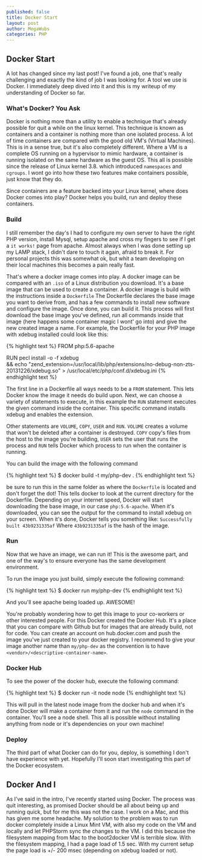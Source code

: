 ```yaml
---
published: false
title: Docker Start
layout: post
author: MegaWubs
categories: PHP
---
```


## Docker Start

A lot has changed since my last post! I've found a job, one that's really challenging and exactly the kind of job I 
was looking for. A tool we use is Docker. I immediately deep dived into it and this is my writeup of my understanding of 
Docker so far.

### What's Docker? You Ask
Docker is nothing more than a utility to enable a technique that's already possible for quit a while on the linux 
kernel. This technique is known as containers and a container is nothing more than one isolated process. A lot of time containers are compared with the good old VM's (Virtual  Machines). This is in a sense true, but it's also completely different. Where a VM is a complete OS running on a hypervisor to mimic hardware, a container is running isolated on the same hardware as the guest OS. This all is possible since the release of Linux kernel 3.8. which introduced `namespaces` and `cgroups`. I wont go into how these two features make containers possible, just know that they do.

Since containers are a feature backed into your Linux kernel, where does Docker comes into play? Docker helps you build, run and deploy these containers.

### Build
I still remember the day's I had to configure my own server to have the right PHP version, install Mysql, setup apache and cross my fingers to see if I get a `it works!` page from apache. Almost always when I was done setting up my LAMP stack, I didn't dare to touch it again, afraid to break it. For personal projects this was somewhat ok, but whit a team developing on their local machines this becomes a pain really fast.

That's where a docker image comes into play. A docker image can be compared with an `.iso` of a Linux distribution you 
download. It's a base image that can be used to create a container. A docker image is build with the instructions 
inside a `Dockerfile` The Dockerfile declares the base image you want to derive from, and has a few commands to install new software and configure the image. Once done, you can build it. This process will first download the base image you've defined, run all commands inside that image (here happens some container magic I wont' go into) and give the new created image a name. For example, the Dockerfile for your PHP image with xdebug installed could look like this:


{% highlight text %}
FROM php:5.6-apache

RUN pecl install -o -f xdebug  \
        && echo "zend_extension=/usr/local/lib/php/extensions/no-debug-non-zts-20131226/xdebug.so" > /usr/local/etc/php/conf.d/xdebug.ini
{% endhighlight text %}

The first line in a Dockerfile all ways needs to be a `FROM` statement. This lets Docker know the image it needs do 
build upon. Next, we can choose a variety of statements to execute, in this example the `RUN` statement executes the given command inside the container. This specific command installs xdebug and enables the extension. 

Other statements are `VOLUME`, `COPY`, `USER` and `RUN`. `VOLUME` creates a volume that won't be deleted after a 
container is destroyed. `COPY` copy's files from the host to the image you're building, `USER` sets the user that runs 
the process and `RUN` tells Docker which process to run when the container is running.

You can build the image with the following command

{% highlight text %}
$ docker build -t my/php-dev .
{% endhighlight text %}

be sure to run this in the same folder as where the `Dockerfile` is located and don't forget the dot! This tells docker to look at the current directory for the Dockerfile.
Depending on your internet speed, Docker will start downloading the base image, in our case `php:5.6-apache`. When it's downloaded, you can see the output for the command to install xdebug on your screen. When it's done, Docker tells you something like: `Successfully built 43b9231335af` Where `43b9231335af` is the hash of the image.

### Run
Now that we have an image, we can run it! This is the awesome part, and one of the way's to ensure everyone has the same development environment.

To run the image you just build, simply execute the following command:

{% highlight text %}
$ docker run my/php-dev
{% endhighlight text %}

And you'll see apache being loaded up. AWESOME!

You're probably wondering how to get this image to your co-workers or other interested people. For this Docker created
 the Docker Hub. It's a place that you can compare with Github but for images that are already build, not for code. 
You can create an account on hub.docker.com and push the image you've just created to your docker registry. I 
 recommend to give your image another name than `my/php-dev` as the convention is to have 
 `<vendor>/<descriptive-container-name>`. 

### Docker Hub
To see the power of the docker hub, execute the following command:

{% highlight text %}
$ docker run -it node node
{% endhighlight text %}

This will pull in the latest node image from the docker hub and when it's done Docker will make a container from it 
and run the `node` command in the container. You'll see a node shell. This all is possible without installing 
anything from node or it's dependencies on your own machine!

### Deploy
The third part of what Docker can do for you, deploy, is something I don't have experience with yet. Hopefully I'll soon start investigating this part of the Docker ecosystem.

## Docker And I
As I've said in the intro, I've recently started using Docker. The process was quit interesting, as promised Docker 
should be all about being up and running quick, but for me this was not the case. I work on a Mac, and this has given
 me some headache. My solution to the problem was to run docker completely inside a Linux Mint VM, with also my code
  on the VM and locally and let PHPStorm sync the changes to the VM. I did this because the filesystem mapping from Mac
   to the boot2docker VM is terrible slow. With the filesystem mapping, I had a page load of 1.5 sec. With my current 
   setup the page load is +/- 200 msec (depending on xdebug loaded or not).

